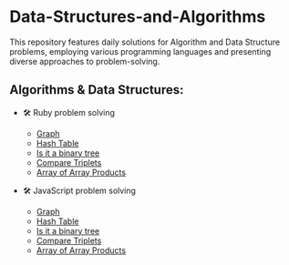 # Data-Structures-and-Algorithms
This repository features daily solutions for Algorithm and Data Structure problems, employing various programming languages and presenting diverse approaches to problem-solving.

## Algorithms & Data Structures:
  - 🛠 Ruby problem solving
    - [Graph](./problem-solving-rb/graph.rb)
    - [Hash Table](./problem-solving-rb/hash_table)
    - [Is it a binary tree](./problem-solving-rb/is-it-a-binary-search-tree.rb)
    - [Compare Triplets](./problem-solving-rb/compare_triplets)
    - [Array of Array Products](./problem-solving-rb/array_of_array_products.rb)

  - 🛠 JavaScript problem solving
    - [Graph](./problem-solving-js/graph.js)
    - [Hash Table](./problem-solving-js/hashTable.js)
    - [Is it a binary tree](./problem-solving-js/is-it-a-binary-search-tree.js)
    - [Compare Triplets](./problem-solving-js/compareTriplets.js)
    - [Array of Array Products](./problem-solving-js/arrayOfArrayProducts.js)
